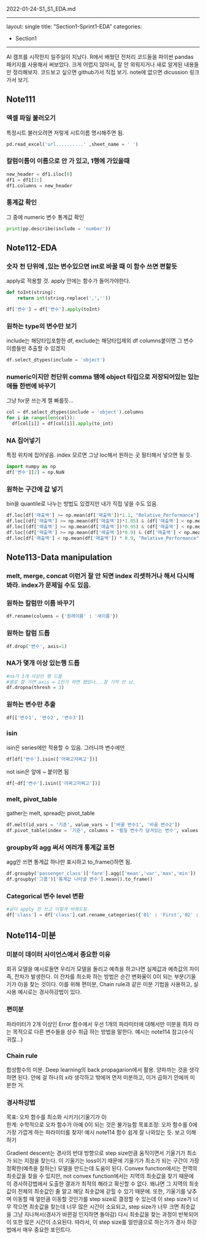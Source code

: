 2022-01-24-S1_S1_EDA.md

---
layout: single
title: "Section1-Sprint1-EDA"
categories:
  - Section1
---

AI 캠프를 시작한지 일주일이 지났다.
R에서 배웠던 전처리 코드들을 파이썬 pandas 패키지를 사용해서 써보았다.
크게 어렵지 않아서, 잘 안 외워지거나 새로 알게된 내용들만 정리해보자.
코드보고 싶으면 github가서 직접 보기.
note에 없으면 dicussion 링크가서 보기.

## Note111
### 엑셀 파일 불러오기
특정시트 불러오려면 저렇게 시트이름 명시해주면 됨.
```python
pd.read_excel('url..........' ,sheet_name = ' ')
```

### 칼럼이름이 이름으로 안 가 있고, 1행에 가있을때
```python
new_header = df1.iloc[0]
df1 = df1[1:] 
df1.columns = new_header
```

### 통계값 확인
그 중에 numeric 변수 통계값 확인
```python
print(pp.describe(include = 'number'))
```
## Note112-EDA
### 숫자 천 단위에 ,있는 변수있으면 int로 바꿀 때 이 함수 쓰면 편할듯
apply로 적용할 것. apply 안에는 함수가 들어가야한다.

```python
def toInt(string):
    return int(string.replace(',',''))

df['변수'] = df['변수'].apply(toInt)
```

### 원하는 type의 변수만 보기
include는 해당타입포함한 df, exclude는 해당타입제외 df
columns붙이면 그 변수 이름들만 추출할 수 있겠지
```python
df.select_dtypes(include = 'object')
```

### numeric이지만 천단위 comma 땜에 object 타입으로 저장되어있는 있는 애들 한번에 바꾸기
그냥 for문 쓰는게 젤 빠를듯...

```python
col = df.select_dtypes(include = 'object').columns
for i in range(len(col)):
  df[col[i]] = df[col[i]].apply(to_int)
```

### NA 집어넣기
특정 위치에 집어넣음. index 모르면 그냥 loc해서 원하는 곳 필터해서 넣으면 될 듯.
```python
import numpy as np
df['변수'][2] = np.NaN
```

### 원하는 구간에 값 넣기
bin을 quantile로 나누는 방법도 있겠지만 내가 직접 넣을 수도 있음.

```python
df.loc[df['매출액'] >= np.mean(df['매출액'])*1.1, "Relative_Performance"] = "S"
df.loc[(df['매출액'] >= np.mean(df['매출액'])*1.05) & (df['매출액'] < np.mean(df['매출액']) * 1.1), "Relative_Performance"] = "A"
df.loc[(df['매출액'] >= np.mean(df['매출액'])*0.95) & (df['매출액'] < np.mean(df['매출액']) * 1.05), "Relative_Performance"] = "B"
df.loc[(df['매출액'] >= np.mean(df['매출액'])*0.9) & (df['매출액'] < np.mean(df['매출액']) * 0.95), "Relative_Performance"] = "C"
df.loc[df['매출액'] < np.mean(df['매출액']) * 0.9, "Relative_Performance"] = "D"
```

## Note113-Data manipulation
### melt, merge, concat 이런거 잘 안 되면 index 리셋하거나 해서 다시해봐라. index가 문제일 수도 있음.

### 원하는 칼럼만 이름 바꾸기
```python
df.rename(columns = {'원래이름' : '새이름'})
```

### 원하는 칼럼 드롭
```python
df.drop('변수', axis=1)
```

### NA가 몇개 이상 있는행 드롭
```python
#na가 3개 이상인 행 드롭
#열로 할 거면 axis = 1인가 하면 됐었나...잘 기억 안 남.
df.dropna(thresh = 3)
```

### 원하는 변수만 추출 
```python
df[['변수1', '변수2', '변수3']]
```

### isin
isin은 series에만 적용할 수 있음. 그러니까 변수에만
```python
df[df['변수'].isin(['어쩌고저쩌고'])] 
```
not isin은 앞에 ~ 붙이면 됨
```python
df[~df['변수'].isin(['어쩌고저쩌고'])]
```

### melt, pivot_table
gather는 melt, spread는 pivot_table
```python
df.melt(id_vars = '기준', value_vars = ['바꿀 변수1', '바꿀 변수2'])
df.pivot_table(index = '기준', columns = '펼칠 변수가 담겨있는 변수', values = '값')
```

### groupby와 agg 써서 여러개 통계값 표현
agg안 쓰면 통계값 하나만 표시하고 to_frame()하면 됨.
```python
df.groupby('passenger_class')['fare'].agg(['mean','var','max','min'])
df.groupby('그룹')['통계값 나타낼 변수'].mean().to_frame()
```

### Categorical 변수 level 변환
```python
#굳이 apply 안 쓰고 이렇게 바꿔도됨.
df['class'] = df['class'].cat.rename_categories({'01' : 'First','02' : 'Second','03' : 'Third'})
```

## Note114-미분
### 미분이 데이터 사이언스에서 중요한 이유
회귀 모델을 예시로들면 우리가 모델을 돌리고 예측을 하고나면 실제값과 예측값의 차이 즉, 잔차가 발생한다. 이 잔차를 최소화 하는 방법은 순간 변화율이 0이 되는 부분(기울기가 0)을 찾는 것이다.
이를 위해 편미분, Chain rule과 같은 미분 기법을 사용하고, 실사용 예시로는 경사하강법이 있다.

### 편미분
파라미터가 2개 이상인 Error 함수에서 우선 1개의 파라미터에 대해서만 미분을 하자 라는 목적으로 다른 변수들을 상수 취급 하는 방법을 말한다.
예시는 note114 참고(수식 귀찮...)

### Chain rule
합성함수의 미분. Deep learning의 back propagarion에서 활용. 
양파까는 것을 생각하면 된다. 안에 걸 하나의 x라 생각하고 밖에꺼 먼저 미분하고, 이거 곱하기 안에꺼 미분한 거.

### 경사하강법
목표: 오차 함수를 최소화 시키기(기울기가 0)  
한계: 수학적으로 오차 함수가 아예 0이 되는 것은 불가능함
목표조정: 오차 함수를 0에 가장 가깝게 하는 파라미터를 찾자!
예시 note114 함수 쉽게 잘 나와있는 듯. 보고 이해하기

Gradient descent는 경사의 반대 방향으로 step size만큼 움직이면서 기울기가 최소가 되는 지점을 찾는다. 이 기울기는 loss이기 때문에 기울기가 최소가 되는 구간이 가장 정확한(예측을 잘하는) 모델을 만드는데 도움이 된다. Convex function에서는 전역의 최솟값을 찾을 수 있지만, not convex function에서는 지역의 최솟값을 찾기 때문에 이 경사하강법에서 도출한 결과가 최적의 해라고 확신할 수 없다. 왜냐면 그 지역의 최솟값이 전체의 최솟값인 줄 알고 해당 최솟값에 갇힐 수 있기 때문에. 또한, 기울기를 낮추며 이동할 때 얼만큼 이동할 것인가를 step size로 결정할 수 있는데 이 step size가 너무 작으면 최솟값을 찾는데 너무 많은 시간이 소요되고, step size가 너무 크면 최솟값을 그냥 지나쳐서(경사가 바뀐걸 인지하면 돌아감) 다시 최솟값을 찾는 과정이 반복되어 이 또한 많은 시간이 소요된다. 따라서, 이 step size를 얼만큼으로 하는가가 경사 하강법에서 매우 중요한 포인트다.
